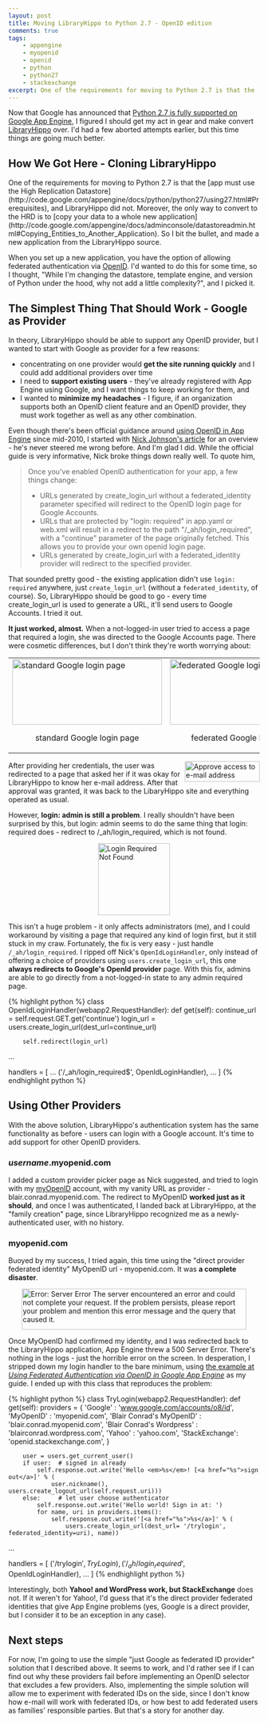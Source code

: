 ```yaml
---
layout: post
title: Moving LibraryHippo to Python 2.7 - OpenID edition
comments: true
tags: 
    - appengine
    - myopenid
    - openid
    - python
    - python27
    - stackexchange
excerpt: One of the requirements for moving to Python 2.7 is that the [app must use the High Replication Datastore](http://code.google.com/appengine/docs/python/python27/using27.html#Prerequisites), and LibraryHippo did not. Moreover, the only way to convert to the HRD is to [copy your data to a whole new application](http://code.google.com/appengine/docs/adminconsole/datastoreadmin.html#Copying_Entities_to_Another_Application). So I bit the bullet, and made a new application from the LibraryHippo source.
---
```


<p>Now that Google has announced that <a title="Announcing the General Availability of the Python 2.7 Runtime for App Engine" href="http://googleappengine.blogspot.com/2012/02/announcing-general-availability-of.html">Python 2.7 is fully supported on Google App Engine</a>, I figured I should get my act in gear and make convert <a href="http://www.libraryhippo.com">LibraryHippo</a> over. I'd had a few aborted attempts earlier, but this time things are going much better.</p>

<h2>How We Got Here - Cloning LibraryHippo</h2>
One of the requirements for moving to Python 2.7 is that the [app must use the High Replication Datastore](http://code.google.com/appengine/docs/python/python27/using27.html#Prerequisites), and LibraryHippo did not. Moreover, the only way to convert to the HRD is to [copy your data to a whole new application](http://code.google.com/appengine/docs/adminconsole/datastoreadmin.html#Copying_Entities_to_Another_Application). So I bit the bullet, and made a new application from the LibraryHippo source.

<p>When you set up a new application, you have the option of allowing federated authentication via <a href="http://openid.net/">OpenID</a>. I'd wanted to do this for some time, so I thought, "While I'm changing the datastore, template engine, and version of Python under the hood, why not add a little complexity?", and I picked it.</p>

<h2>The Simplest Thing That Should Work - Google as Provider</h2>
In theory, LibraryHippo should be able to support any OpenID provider, but I wanted to start with Google as provider for a few reasons:
<ul>
<li>concentrating on one provider would <b>get the site running quickly</b> and I could add additional providers over time</li>
<li>I need to <b>support existing users</b> - they've already registered with App Engine using Google, and I want things to keep working for them, and</li>
<li>I wanted to <b>minimize my headaches</b> - I figure, if an organization supports both an OpenID client feature and an OpenID provider, they must work together as well as any other combination.</li>
</ul>

Even though there's been official guidance around <a href="http://code.google.com/appengine/articles/openid.html">using OpenID in App Engine</a> since mid-2010, I started with <a href="http://blog.notdot.net/2010/05/Using-OpenID-authentication-on-App-Engine">Nick Johnson's article</a> for an overview - he's never steered me wrong before. And I'm glad I did. While the official guide is very informative, Nick broke things down really well. To quote him,

<blockquote>Once you've enabled OpenID authentication for your app, a few things change:
<ul>
  <li>URLs generated by create_login_url without a federated_identity parameter specified will redirect to the OpenID login page for Google Accounts.</li>
  <li>URLs that are protected by "login: required" in app.yaml or web.xml will result in a redirect to the path "/_ah/login_required", with a "continue" parameter of the page originally fetched. This allows you to provide your own openid login page.</li>
  <li>URLs generated by create_login_url with a federated_identity provider will redirect to the specified provider.</li>
</ul>
</blockquote>

<p>That sounded pretty good - the existing application didn't use <code>login: required</code> anywhere, just <code>create_login_url</code> (without a <code>federated_identity</code>, of course).
So, LibraryHippo should be good to go - every time create_login_url is used to generate a URL, it'll send users to Google Accounts. I tried it out.</p>
<p><b>It just worked, almost.</b> When a not-logged-in user tried to access a page that required a login, she was directed to the Google Accounts page. There were cosmetic differences, but I don't think they're worth worrying about:</p>
<table style="margin-left:auto;margin-right:auto;">
<tr>

<td><a href="{{ site.image_dir }}/standard_google_login-trimmed.png"><img src="{{ site.image_dir }}/standard_google_login-trimmed.png?w=300" alt="standard Google login page" title="standard Google login page" width="300" height="131" /></a><p style="text-align:center;">standard Google login page</p></td>
<td><a href="{{ site.image_dir }}/federated_google_login-trimmed.png"><img src="{{ site.image_dir }}/federated_google_login-trimmed.png?w=300" alt="federated Google login page" title="federated Google login page" width="300" height="131" /></a><p style="text-align:center;">federated Google login page</p></td>
</tr>
</table>

<a href="{{ site.image_dir }}/let_libraryhippo_see_email_address.png"><img align="right" src="{{ site.image_dir }}/let_libraryhippo_see_email_address.png?w=150" alt="Approve access to e-mail address" title="Approve access to e-mail address" width="150" height="41" /></a>

After providing her credentials, the user was redirected to a page that asked her if it was okay for LibraryHippo to know her e-mail address. After that approval was granted, it was back to the LibaryHippo site and everything operated as usual.

<p>However, <b>login: admin is still a problem</b>. I really shouldn't have been surprised by this, but login: admin seems to do the same thing that login: required does - redirect to /_ah/login_required, which is not found.</p>
<a href="{{ site.image_dir }}/login_required_without_handler-trimmed.png"><img style="display:block;margin-left:auto;margin-right:auto;" src="{{ site.image_dir }}/login_required_without_handler-trimmed.png?w=144" alt="Login Required Not Found" title="Login Required Not Found" width="144"></a>
<p>This isn't a huge problem - it only affects administrators (me), and I could workaround by visiting a page that required any kind of login first, but it still stuck in my craw.
Fortunately, the fix is very easy - just handle <code>/_ah/login_required</code>. I ripped off Nick's <code>OpenIdLoginHandler</code>, only instead of offering a choice of providers using <code>users.create_login_url</code>, this one <b>always redirects to Google's OpenId provider</b> page. With this fix, admins are able to go directly from a not-logged-in state to any admin required page.</p>

{% highlight python %}
class OpenIdLoginHandler(webapp2.RequestHandler):
    def get(self):
        continue_url = self.request.GET.get('continue')
        login_url = users.create_login_url(dest_url=continue_url)

        self.redirect(login_url)        

...

handlers = [ ...
    ('/_ah/login_required$', OpenIdLoginHandler),
    ... ]
{% endhighlight python %}

<h2>Using Other Providers</h2>
<p>With the above solution, LibraryHippo's authentication system has the same functionality as before - users can login with a Google account. It's time to add support for other OpenID providers.</p>
<h3><i>username</i>.myopenid.com</h3>
<p>I added a custom provider picker page as Nick suggested, and tried to login with my <a href="https://www.myopenid.com/">myOpenID</a> account, with my vanity URL as provider - blair.conrad.myopenid.com. The redirect to MyOpenID <b>worked just as it should</b>, and once I was authenticated, I landed back at LibraryHippo, at the "family creation" page, since LibraryHippo recognized me as a newly-authenticated user, with no history.</p>

<h3>myopenid.com</h3>
<p>Buoyed by my success, I tried again, this time using the "direct provider federated identity"  MyOpenID url - myopenid.com. It was <b>a complete disaster</b>.</p> 
<a href="{{ site.image_dir }}/server_error_myopenid-trimmed.png"><img style="display:block;margin-left:auto;margin-right:auto;" src="{{ site.image_dir }}/server_error_myopenid-trimmed.png?w=300" alt="Error: Server Error  The server encountered an error and could not complete your request. If the problem persists, please report your problem and mention this error message and the query that caused it." title="Server Error logging in with myopenid.com" width="450" height="82" /></a>
<p>Once MyOpenID had confirmed my identity, and I was redirected back to the LibraryHippo application, App Engine threw a 500 Server Error. There's nothing in the logs - just the horrible error on the screen. In desperation, I stripped down my login handler to the bare minimum, using  <a href="http://code.google.com/appengine/articles/openid.html#ex">the example at <i>Using Federated Authentication via OpenID in Google App Engine</i></a> as my guide. I ended up with this class that reproduces the problem:</p>

{% highlight python %}
class TryLogin(webapp2.RequestHandler):
    def get(self):
        providers = {
            'Google'   : 'www.google.com/accounts/o8/id',
            'MyOpenID' : 'myopenid.com',
            'Blair Conrad\'s MyOpenID' : 'blair.conrad.myopenid.com',
            'Blair Conrad\'s Wordpress' : 'blairconrad.wordpress.com',
            'Yahoo' : 'yahoo.com',
            'StackExchange': 'openid.stackexchange.com',
            }
        
        user = users.get_current_user()
        if user:  # signed in already
            self.response.out.write('Hello <em>%s</em>! [<a href="%s">sign out</a>]' % (
                user.nickname(), users.create_logout_url(self.request.uri)))
        else:     # let user choose authenticator
            self.response.out.write('Hello world! Sign in at: ')
            for name, uri in providers.items():
                self.response.out.write('[<a href="%s">%s</a>]' % (
                    users.create_login_url(dest_url= '/trylogin', federated_identity=uri), name))

...

handlers = [
    ('/trylogin$', TryLogin),
    ('/_ah/login_required$', OpenIdLoginHandler),
    ...
]
{% endhighlight python %}

Interestingly, both <b>Yahoo! and WordPress work, but StackExchange</b> does not. If it weren't for Yahoo!, I'd guess that it's the direct provider federated identities that give App Engine problems (yes, Google is a direct provider, but I consider it to be an exception in any case).

<h2>Next steps</h2>
<p>For now, I'm going to use the simple "just Google as federated ID provider" solution that I described above. It seems to work, and I'd rather see if I can find out why these providers fail before implementing an OpenID selector that excludes a few providers. Also, implementing the simple solution will allow me to experiment with federated IDs on the side, since I don't know how e-mail will work with federated IDs, or how best to add federated users as families' responsible parties. But that's a story for another day.</p>